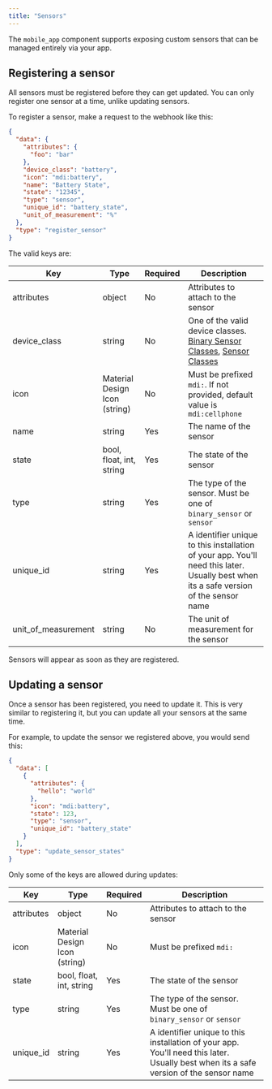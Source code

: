 ```yaml
---
title: "Sensors"
---
```


The `mobile_app` component supports exposing custom sensors that can be managed entirely via your app.

## Registering a sensor

All sensors must be registered before they can get updated. You can only register one sensor at a time, unlike updating sensors.

To register a sensor, make a request to the webhook like this:

```json
{
  "data": {
    "attributes": {
      "foo": "bar"
    },
    "device_class": "battery",
    "icon": "mdi:battery",
    "name": "Battery State",
    "state": "12345",
    "type": "sensor",
    "unique_id": "battery_state",
    "unit_of_measurement": "%"
  },
  "type": "register_sensor"
}
```

The valid keys are:

| Key                   | Type                          | Required | Description                                                                                                                                                                                                     |
| --------------------- | ----------------------------- | -------- | --------------------------------------------------------------------------------------------------------------------------------------------------------------------------------------------------------------- |
| attributes            | object                        | No       | Attributes to attach to the sensor                                                                                                                                                                              |
| device_class          | string                        | No       | One of the valid device classes. [Binary Sensor Classes](https://www.home-assistant.io/components/binary_sensor/#device-class), [Sensor Classes](https://www.home-assistant.io/components/sensor/#device-class) |
| icon                  | Material Design Icon (string) | No       | Must be prefixed `mdi:`. If not provided, default value is `mdi:cellphone`                                                                                                                                      |
| name                  | string                        | Yes      | The name of the sensor                                                                                                                                                                                          |
| state                 | bool, float, int, string      | Yes      | The state of the sensor                                                                                                                                                                                         |
| type                  | string                        | Yes      | The type of the sensor. Must be one of `binary_sensor` or `sensor`                                                                                                                                              |
| unique_id             | string                        | Yes      | A identifier unique to this installation of your app. You'll need this later. Usually best when its a safe version of the sensor name                                                                           |
| unit_of_measurement | string                        | No       | The unit of measurement for the sensor                                                                                                                                                                          |

Sensors will appear as soon as they are registered.

## Updating a sensor

Once a sensor has been registered, you need to update it. This is very similar to registering it, but you can update all your sensors at the same time.

For example, to update the sensor we registered above, you would send this:

```json
{
  "data": [
    {
      "attributes": {
        "hello": "world"
      },
      "icon": "mdi:battery",
      "state": 123,
      "type": "sensor",
      "unique_id": "battery_state"
    }
  ],
  "type": "update_sensor_states"
}
```

Only some of the keys are allowed during updates:

| Key        | Type                          | Required | Description                                                                                                                           |
| ---------- | ----------------------------- | -------- | ------------------------------------------------------------------------------------------------------------------------------------- |
| attributes | object                        | No       | Attributes to attach to the sensor                                                                                                    |
| icon       | Material Design Icon (string) | No       | Must be prefixed `mdi:`                                                                                                               |
| state      | bool, float, int, string      | Yes      | The state of the sensor                                                                                                               |
| type       | string                        | Yes      | The type of the sensor. Must be one of `binary_sensor` or `sensor`                                                                    |
| unique_id  | string                        | Yes      | A identifier unique to this installation of your app. You'll need this later. Usually best when its a safe version of the sensor name |